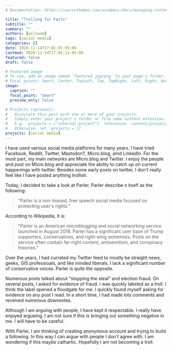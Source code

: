 ```yaml
---
# Documentation: https://sourcethemes.com/academic/docs/managing-content/

title: "Trolling for Facts"
subtitle: ""
summary: ""
authors: [wilsonm]
tags: [social media]
categories: []
date: 2020-11-14T17:01:07-05:00
lastmod: 2020-11-14T17:01:11-05:00
featured: false
draft: false

# Featured image
# To use, add an image named `featured.jpg/png` to your page's folder.
# Focal points: Smart, Center, TopLeft, Top, TopRight, Left, Right, BottomLeft, Bottom, BottomRight.
image:
  caption: ""
  focal_point: "smart"
  preview_only: false

# Projects (optional).
#   Associate this post with one or more of your projects.
#   Simply enter your project's folder or file name without extension.
#   E.g. `projects = ["internal-project"]` references `content/project/deep-learning/index.md`.
#   Otherwise, set `projects = []`.
projects: [social media]
---
```


I have used various social media platforms for many years. I have tried Facebook,     Reddit, Twitter, Mastodon?, Micro.blog, amd LinkedIn. For the most part, my main networks are Micro.blog and Twitter. I enjoy the people and post on Micro.blog and appreciate the ability to catch up on current happenings with twitter. Besides some early posts on twitter, I don't really feel like I have posted anything trollish. 

Today, I decided to take a look at Parler. Parler describe s itself as the following:

>"Parler is a non-biased, free speech social media focused on protecting user's rights." 

According to Wikipedia, it is:

>"Parler is an American microblogging and social networking service launched in August 2018. Parler has a significant user base of Trump supporters, conservatives, and right-wing extremists. Posts on the service often contain far-right content, antisemitism, and conspiracy theories."

Over the years, I had currated my Twitter feed to mostly be straight news, geeks, GIS professioals, and like minded liberals. I lack a significant number of conservative voices. Parler is quite the opposite. 

Numerous posts talked about "stopping the steal" and election fraud. On several posts, I asked for evidence of fraud. i was quickly labeled as a troll. I think the label opened a floodgate for me. I quickly found myself asking for evidence on any post I read. In a short time, I had made lots comments and received numerous downvotes. 

Although I am arguing with people, I have kept it respectable. I really have enjoyed argueing. I am not sure if this is bringing out something negative in me. I will have to be careful. 

With Parler, I am thinking of creating anonymous account and trying to build a following. In this way I can argue with people I don't agree with. I am wondering if this maybe cathartic. Hopefully I am not becoming a troll.  

